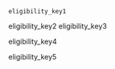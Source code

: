 ```ngMeta
eligibility_key1
```

eligibility_key2
eligibility_key3



eligibility_key4


eligibility_key5
